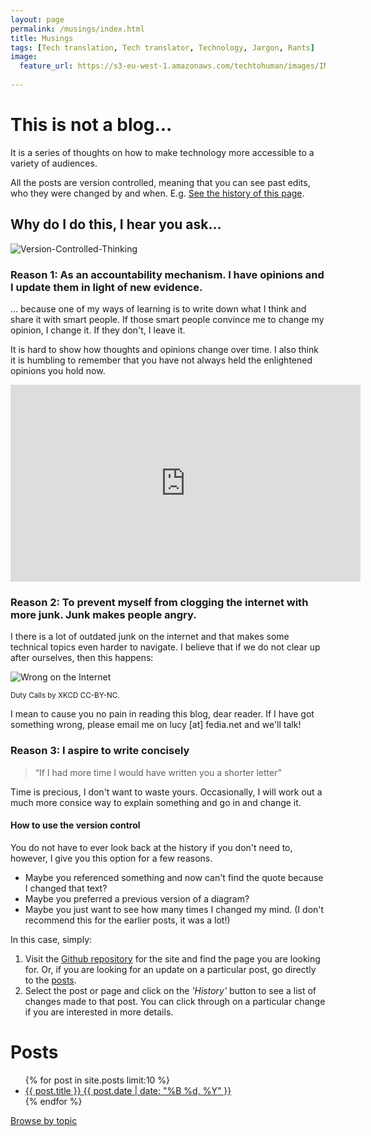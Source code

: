 ```yaml
---
layout: page
permalink: /musings/index.html
title: Musings
tags: [Tech translation, Tech translator, Technology, Jargon, Rants]
image:
  feature_url: https://s3-eu-west-1.amazonaws.com/techtohuman/images/IMG_0693_cropped.JPG 
  
---
```


# This is not a blog...

It is a series of thoughts on how to make technology more accessible to a variety of audiences. 

All the posts are version controlled, meaning that you can see past edits, who they were changed by and when. E.g. [See the history of this page](https://github.com/lucychambers/lucychambers.github.io/blob/master/musings.md). 

## Why do I do this, I hear you ask... 

![Version-Controlled-Thinking](http://techtohuman.s3.amazonaws.com/images/vct_3.jpeg)

### Reason 1: As an accountability mechanism. I have opinions and I update them in light of new evidence. 

... because one of my ways of learning is to write down what I think and share it with smart people. If those smart people convince me to change my opinion, I change it. If they don't, I leave it. 

It is hard to show how thoughts and opinions change over time. I also think it is humbling to remember that you have not always held the enlightened opinions you hold now.

<iframe width="560" height="315" src="https://www.youtube.com/embed/-Wb1jkcKG94" frameborder="0" allowfullscreen></iframe>

### Reason 2: To prevent myself from clogging the internet with more junk. Junk makes people angry. 

I there is a lot of outdated junk on the internet and that makes some technical topics even harder to navigate. I believe that if we do not clear up after ourselves, then this happens: 

![Wrong on the Internet](http://imgs.xkcd.com/comics/duty_calls.png)

<small> Duty Calls by XKCD CC-BY-NC. </small> 

I mean to cause you no pain in reading this blog, dear reader. If I have got something wrong, please email me on lucy [at] fedia.net and we'll talk!  

### Reason 3: I aspire to write concisely 

<blockquote>“If I had more time I would have written you a shorter letter” </blockquote>

Time is precious, I don't want to waste yours. Occasionally, I will work out a much more consice way to explain something and go in and change it. 

#### How to use the version control 

You do not have to ever look back at the history if you don't need to, however, I give you this option for a few reasons. 

* Maybe you referenced something and now can't find the quote because I changed that text? 
* Maybe you preferred a previous version of a diagram? 
* Maybe you just want to see how many times I changed my mind. (I don't recommend this for the earlier posts, it was a lot!)

In this case, simply: 

1. Visit the [Github repository](https://github.com/lucychambers/lucychambers.github.io) for the site and find the page you are looking for. Or, if you are looking for an update on a particular post, go directly to the [posts](https://github.com/lucychambers/lucychambers.github.io/tree/master/_posts/articles).  
2. Select the post or page and click on the *'History'* button to see a list of changes made to that post. You can click through on a particular change if you are interested in more details. 

# Posts

<ul class="post-list">
{% for post in site.posts limit:10 %} 
  <li><article><a href="{{ site.url }}{{ post.url }}">{{ post.title }} <span class="entry-date"><time datetime="{{ post.date | date_to_xmlschema }}">{{ post.date | date: "%B %d, %Y" }}</time></span></a></article></li>
{% endfor %}
</ul>

<nav class="browse-button" role="navigation">
<a href="/tags.html" class="btn" title="Browse by topic">Browse by topic</a>
</nav>
